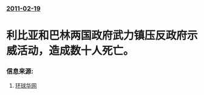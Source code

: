 ### [2011-02-19](/news/2011/02/19/index.md)

##### 
# 利比亚和巴林两国政府武力镇压反政府示威活动，造成数十人死亡。




### 信息来源:

1. [环球华网](https://web.archive.org/web/20110917170453/http://www.gcpnews.com/articles/2011-02-20/C1038_61946.html)
